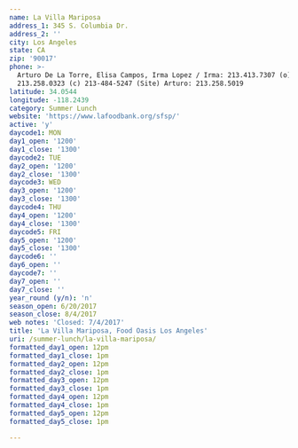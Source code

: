 ```yaml
---
name: La Villa Mariposa
address_1: 345 S. Columbia Dr.
address_2: ''
city: Los Angeles
state: CA
zip: '90017'
phone: >-
  Arturo De La Torre, Elisa Campos, Irma Lopez / Irma: 213.413.7307 (o)
  213.258.0323 (c) 213-484-5247 (Site) Arturo: 213.258.5019
latitude: 34.0544
longitude: -118.2439
category: Summer Lunch
website: 'https://www.lafoodbank.org/sfsp/'
active: 'y'
daycode1: MON
day1_open: '1200'
day1_close: '1300'
daycode2: TUE
day2_open: '1200'
day2_close: '1300'
daycode3: WED
day3_open: '1200'
day3_close: '1300'
daycode4: THU
day4_open: '1200'
day4_close: '1300'
daycode5: FRI
day5_open: '1200'
day5_close: '1300'
daycode6: ''
day6_open: ''
daycode7: ''
day7_open: ''
day7_close: ''
year_round (y/n): 'n'
season_open: 6/20/2017
season_close: 8/4/2017
web notes: 'Closed: 7/4/2017'
title: 'La Villa Mariposa, Food Oasis Los Angeles'
uri: /summer-lunch/la-villa-mariposa/
formatted_day1_open: 12pm
formatted_day1_close: 1pm
formatted_day2_open: 12pm
formatted_day2_close: 1pm
formatted_day3_open: 12pm
formatted_day3_close: 1pm
formatted_day4_open: 12pm
formatted_day4_close: 1pm
formatted_day5_open: 12pm
formatted_day5_close: 1pm

---
```



